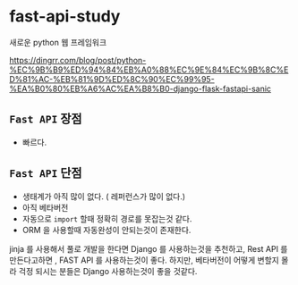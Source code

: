 # fast-api-study

새로운 python 웹 프레임워크


https://dingrr.com/blog/post/python-%EC%9B%B9%ED%94%84%EB%A0%88%EC%9E%84%EC%9B%8C%ED%81%AC-%EB%81%9D%ED%8C%90%EC%99%95-%EA%B0%80%EB%A6%AC%EA%B8%B0-django-flask-fastapi-sanic

## `Fast API` 장점

- 빠르다.

## `Fast API` 단점

- 생태계가 아직 많이 없다. ( 레퍼런스가 많이 없다.)
- 아직 베타버전
- 자동으로 `import` 할때 정확히 경로를 못잡는것 같다.
- ORM 을 사용할때 자동완성이 안되는것이 존재한다.

jinja 를 사용해서 풀로 개발을 한다면 Django 를 사용하는것을 추천하고,
Rest API 를 만든다고하면 , FAST API 를 사용하는것이 좋다.
하지만, 베타버전이 어떻게 변할지 몰라 걱정 되시는 분들은 Django 사용하는것이 좋을 것같다.
